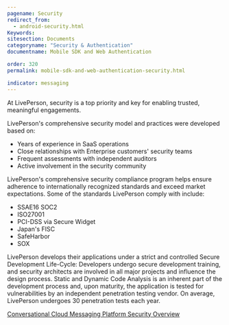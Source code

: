 ```yaml
---
pagename: Security
redirect_from:
  - android-security.html
Keywords:
sitesection: Documents
categoryname: "Security & Authentication"
documentname: Mobile SDK and Web Authentication

order: 320
permalink: mobile-sdk-and-web-authentication-security.html

indicator: messaging
---
```


At LivePerson, security is a top priority and key for enabling trusted, meaningful engagements.  

LivePerson's comprehensive security model and practices were developed based on:
* Years of experience in SaaS operations
* Close relationships with Enterprise customers' security teams
* Frequent assessments with independent auditors
* Active involvement in the security community

LivePerson's comprehensive security compliance program helps ensure adherence to internationally recognized standards and exceed market expectations. Some of the standards LivePerson comply with include:
* SSAE16 SOC2
* ISO27001
* PCI-DSS via Secure Widget
* Japan's FISC
* SafeHarbor
* SOX

LivePerson develops their applications under a strict and controlled Secure Development Life-Cycle: Developers undergo secure development training, and security architects are involved in all major projects and influence the design process. Static and Dynamic Code Analysis is an inherent part of the development process and, upon maturity, the application is tested for vulnerabilities by an independent penetration testing vendor. On average, LivePerson undergoes 30 penetration tests each year.

[Conversational Cloud Messaging Platform Security Overview](https://s3-eu-west-1.amazonaws.com/ce-sr/CA/security/LiveEngage+Messaging+Platform+Security+Overview.pdf)
